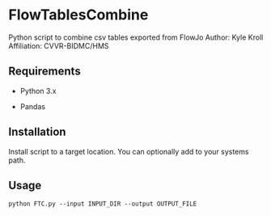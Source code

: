 # FlowTablesCombine
Python script to combine csv tables exported from FlowJo
Author: Kyle Kroll
Affiliation: CVVR-BIDMC/HMS

## Requirements
- Python 3.x

- Pandas

## Installation
Install script to a target location. You can optionally add to your systems path. 

## Usage

```
python FTC.py --input INPUT_DIR --output OUTPUT_FILE
```
